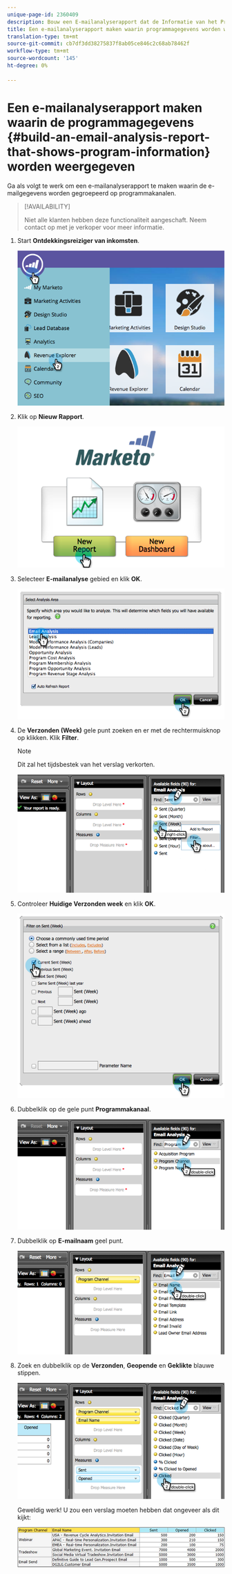 ```yaml
---
unique-page-id: 2360409
description: Bouw een E-mailanalyserapport dat de Informatie van het Programma - Marketo Docs - de Documentatie van het Product toont
title: Een e-mailanalyserapport maken waarin programmagegevens worden weergegeven
translation-type: tm+mt
source-git-commit: cb7df3dd38275837f8ab05ce846c2c68ab78462f
workflow-type: tm+mt
source-wordcount: '145'
ht-degree: 0%

---
```



# Een e-mailanalyserapport maken waarin de programmagegevens {#build-an-email-analysis-report-that-shows-program-information} worden weergegeven

Ga als volgt te werk om een e-mailanalyserapport te maken waarin de e-mailgegevens worden gegroepeerd op programmakanalen.

>[!AVAILABILITY]
>
>Niet alle klanten hebben deze functionaliteit aangeschaft. Neem contact op met je verkoper voor meer informatie.

1. Start **Ontdekkingsreiziger van inkomsten**.

   ![](assets/image2014-9-17-19-3a42-3a26.png)

1. Klik op **Nieuw Rapport**.

   ![](assets/image2014-9-17-19-3a42-3a32.png)

1. Selecteer **E-mailanalyse** gebied en klik **OK**.

   ![](assets/image2014-9-17-19-3a43-3a20.png)

1. De **Verzonden (Week)** gele punt zoeken en er met de rechtermuisknop op klikken. Klik **Filter**.

   >[!NOTE]
   >
   >Dit zal het tijdsbestek van het verslag verkorten.

   ![](assets/image2014-9-17-19-3a43-3a49.png)

1. Controleer **Huidige Verzonden week** en klik **OK**.

   ![](assets/image2014-9-17-19-3a43-3a59.png)

1. Dubbelklik op de gele punt **Programmakanaal**.

   ![](assets/image2014-9-17-19-3a44-3a14.png)

1. Dubbelklik op **E-mailnaam** geel punt.

   ![](assets/image2014-9-17-19-3a44-3a34.png)

1. Zoek en dubbelklik op de **Verzonden**, **Geopende** en **Geklikte** blauwe stippen.

   ![](assets/image2014-9-17-19-3a44-3a41.png)

   Geweldig werk! U zou een verslag moeten hebben dat ongeveer als dit kijkt:

   ![](assets/image2014-9-17-19-3a45-3a1.png)
